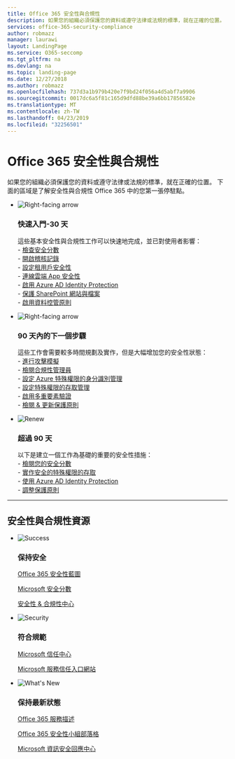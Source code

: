 ```yaml
---
title: Office 365 安全性與合規性
description: 如果您的組織必須保護您的資料或遵守法律或法規的標準，就在正確的位置。 以下說明您可以了解安全性與 Office 365 中的合規性
services: office-365-security-compliance
author: robmazz
manager: laurawi
layout: LandingPage
ms.service: O365-seccomp
ms.tgt_pltfrm: na
ms.devlang: na
ms.topic: landing-page
ms.date: 12/27/2018
ms.author: robmazz
ms.openlocfilehash: 737d3a1b979b420e7f9bd24f056a4d5abf7a9906
ms.sourcegitcommit: 0017dc6a5f81c165d9dfd88be39a6bb17856582e
ms.translationtype: MT
ms.contentlocale: zh-TW
ms.lasthandoff: 04/23/2019
ms.locfileid: "32256501"
---
```

# <a name="office-365-security-and-compliance"></a>Office 365 安全性與合規性

如果您的組織必須保護您的資料或遵守法律或法規的標準，就在正確的位置。 下面的區域是了解安全性與合規性 Office 365 中的您第一張停駐點。

<ul class="cardsF panelContent">
    <li>
        <div class="cardSize">
            <div class="cardPadding">
                <div class="card">
                    <div class="cardImageOuter">
                        <div class="cardImage">
                            <img src="https://docs.microsoft.com/office/media/icons/caret-right-blue.svg" alt="Right-facing arrow" />
                        </div>
                    </div>
                    <div class="cardText">
                        <h3>快速入門-30 天</h3>
                <p>這些基本安全性與合規性工作可以快速地完成，並已對使用者影響： <br> - <a href="office-365-secure-score.md" target="_blank">檢查安全分數</a> <br> - <a href="search-the-audit-log-in-security-and-compliance.md">開啟稽核記錄</a> <br> - <a href="tenant-wide-setup-for-increased-security.md">設定租用戶安全性</a> <br> - <a href="https://docs.microsoft.com/cloud-app-security/connect-office-365-to-microsoft-cloud-app-security">連線雲端 App 安全性</a> <br> - <a href="https://docs.microsoft.com/azure/active-directory/active-directory-identityprotection-enable">啟用 Azure AD Identity Protection</a> <br> - <a href="https://docs.microsoft.com/office365/enterprise/secure-sharepoint-online-sites-and-files">保護 SharePoint 網站與檔案</a> <br> - <a href="configure-supervision-policies.md">啟用資料控管原則</a> </p>
                    </div>
                </div>
            </div>
        </div>
    </li>
    <li>
        <div class="cardSize">
            <div class="cardPadding">
                <div class="card">
                    <div class="cardImageOuter">
                        <div class="cardImage">
                            <img src="https://docs.microsoft.com/office/media/icons/caret-right-blue.svg" alt="Right-facing arrow" />
                        </div>
                    </div>
                    <div class="cardText">
                        <h3>90 天內的下一個步驟</h3>
                        <p>這些工作會需要較多時間規劃及實作，但是大幅增加您的安全性狀態： <br> - <a href="attack-simulator.md">進行攻擊模擬</a> <br> - <a href="meet-data-protection-and-regulatory-reqs-using-microsoft-cloud.md">檢閱合規性管理員</a> <br> - <a href="https://docs.microsoft.com/azure/active-directory/privileged-identity-management/pim-configure">設定 Azure 特殊權限的身分識別管理</a> <br> - <a href="privileged-access-management-configuration.md">設定特殊權限的存取管理</a>  <br> - <a href="https://docs.microsoft.com/azure/active-directory/authentication/concept-mfa-howitworks">啟用多重要素驗證</a> <br> - <a href="protect-against-threats.md">檢閱 & 更新保護原則</a> </p>
                    </div>
                </div>
            </div>
        </div>
    </li>
    <li>
        <div class="cardSize">
            <div class="cardPadding">
                <div class="card">
                    <div class="cardImageOuter">
                        <div class="cardImage">
                            <img src="https://docs.microsoft.com/office/media/icons/renew.svg" alt="Renew" />
                        </div>
                    </div>
                    <div class="cardText">
                        <h3>超過 90 天</h3>
                        <p>以下是建立一個工作為基礎的重要的安全性措施：<br>
                        - <a href="office-365-secure-score.md" target="_blank">檢閱您的安全分數</a><br>
                        - <a href="https://docs.microsoft.com/windows-server/identity/securing-privileged-access/securing-privileged-access">實作安全的特殊權限的存取</a><br>
                        - <a href="https://docs.microsoft.com/azure/active-directory/active-directory-identityprotection">使用 Azure AD Identity Protection</a><br>
                        - <a href="protect-against-threats.md">調整保護原則</a><br></p>
                    </div>
                </div>
            </div>
        </div>
    </li>
</ul>

<hr>
<h2>安全性與合規性資源</h2>

<ul class="panelContent cardsF">
    <li>
        <div class="cardSize">
            <div class="cardPadding">
                <div class="card">
                    <div class="cardImageOuter">
                        <div class="cardImage">
                            <img src="https://docs.microsoft.com/office/media/icons/success-blue.svg" alt="Success" data-linktype="external">
                        </div>
                    </div>
                    <div class="cardText">
                        <h3>保持安全</h3>
                        <p><a href="security-roadmap.md">Office 365 安全性藍圖</a></p>
                        <p><a href="office-365-secure-score.md" target="_blank">Microsoft 安全分數</a></p>
                        <p><a href="https://protection.office.com" target="_blank">安全性 & 合規性中心</a></p>
                    </div>
                </div>
            </div>
        </div>
    </li>
    <li>
        <div class="cardSize">
            <div class="cardPadding">
                <div class="card">
                    <div class="cardImageOuter">
                        <div class="cardImage">
                            <img src="https://docs.microsoft.com/office/media/icons/security-blue.svg" alt="Security" data-linktype="external">
                        </div>
                    </div>
                    <div class="cardText">
                        <h3>符合規範</h3>
                        <p><a href="https://www.microsoft.com/trustcenter" target="_blank">Microsoft 信任中心</a></p>
                        <p><a href="https://servicetrust.microsoft.com" target="_blank">Microsoft 服務信任入口網站</a></p>
                    </div>
                </div>
            </div>
        </div>
    </li>
    <li>
        <div class="cardSize">
            <div class="cardPadding">
                <div class="card">
                    <div class="cardImageOuter">
                        <div class="cardImage">
                            <img src="https://docs.microsoft.com/office/media/icons/whats-new-megaphone-blue.svg" alt="What's New" data-linktype="external">
                        </div>
                    </div>
                    <div class="cardText">
                        <h3>保持最新狀態</h3>
                        <p><a href="https://docs.microsoft.com/office365/servicedescriptions/office-365-service-descriptions-technet-library" target="_blank">Office 365 服務描述</a></p>
                        <p><a href="https://blogs.technet.microsoft.com/office365security" target="_blank">Office 365 安全性小組部落格</a></p>
                        <p><a href="https://www.microsoft.com/msrc" target="_blank">Microsoft 資訊安全回應中心</a></p>
                    </div>
                </div>
            </div>
        </div>
    </li>
</ul>